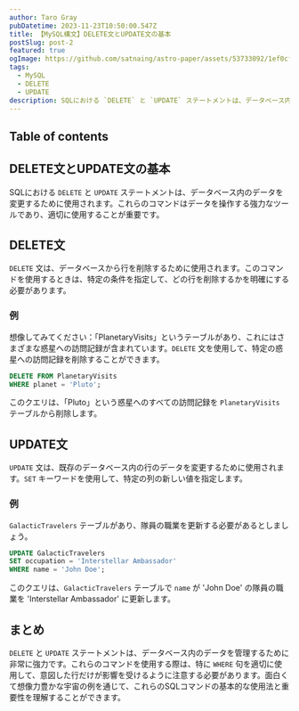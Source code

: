 ```yaml
---
author: Taro Gray
pubDatetime: 2023-11-23T10:50:00.547Z
title: 【MySQL構文】DELETE文とUPDATE文の基本
postSlug: post-2
featured: true
ogImage: https://github.com/satnaing/astro-paper/assets/53733092/1ef0cf03-8137-4d67-ac81-84a032119e3a
tags:
  - MySQL
  - DELETE
  - UPDATE
description: SQLにおける `DELETE` と `UPDATE` ステートメントは、データベース内のデータを変更するために使用されます。これらのコマンドはデータを操作する強力なツールであり、適切に使用することが重要です。
---
```


## Table of contents

## DELETE文とUPDATE文の基本

SQLにおける `DELETE` と `UPDATE` ステートメントは、データベース内のデータを変更するために使用されます。これらのコマンドはデータを操作する強力なツールであり、適切に使用することが重要です。

## DELETE文

`DELETE` 文は、データベースから行を削除するために使用されます。このコマンドを使用するときは、特定の条件を指定して、どの行を削除するかを明確にする必要があります。

### 例

想像してみてください：「PlanetaryVisits」というテーブルがあり、これにはさまざまな惑星への訪問記録が含まれています。`DELETE` 文を使用して、特定の惑星への訪問記録を削除することができます。

```sql
DELETE FROM PlanetaryVisits
WHERE planet = 'Pluto';
```

このクエリは、「Pluto」という惑星へのすべての訪問記録を `PlanetaryVisits` テーブルから削除します。

## UPDATE文

`UPDATE` 文は、既存のデータベース内の行のデータを変更するために使用されます。`SET` キーワードを使用して、特定の列の新しい値を指定します。

### 例

`GalacticTravelers` テーブルがあり、隊員の職業を更新する必要があるとしましょう。

```sql
UPDATE GalacticTravelers
SET occupation = 'Interstellar Ambassador'
WHERE name = 'John Doe';
```

このクエリは、`GalacticTravelers` テーブルで `name` が 'John Doe' の隊員の職業を 'Interstellar Ambassador' に更新します。

## まとめ

`DELETE` と `UPDATE` ステートメントは、データベース内のデータを管理するために非常に強力です。これらのコマンドを使用する際は、特に `WHERE` 句を適切に使用して、意図した行だけが影響を受けるように注意する必要があります。面白くて想像力豊かな宇宙の例を通じて、これらのSQLコマンドの基本的な使用法と重要性を理解することができます。
